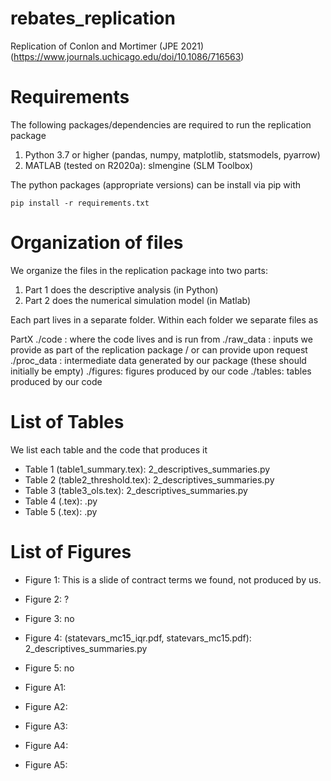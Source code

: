 # rebates_replication
Replication of Conlon and Mortimer (JPE 2021)
(https://www.journals.uchicago.edu/doi/10.1086/716563)


# Requirements

The following packages/dependencies are required to run the replication package
1. Python 3.7 or higher (pandas, numpy, matplotlib, statsmodels, pyarrow)
2. MATLAB (tested on R2020a): slmengine (SLM Toolbox)

The python packages (appropriate versions) can be install via pip with 

```pip install -r requirements.txt ```

# Organization of files

We organize the files in the replication package into two parts:
1. Part 1 does the descriptive analysis (in Python)
2. Part 2 does the numerical simulation model (in Matlab)

Each part lives in a separate folder. Within each folder we separate files as

PartX
./code : where the code lives and is run from
./raw_data : inputs we provide as part of the replication package / or can provide upon request
./proc_data : intermediate data generated by our package (these should initially be empty)
./figures: figures produced by our code
./tables: tables produced by our code


# List of Tables
We list each table and the code that produces it

- Table 1 (table1_summary.tex): 2_descriptives_summaries.py
- Table 2 (table2_threshold.tex): 2_descriptives_summaries.py
- Table 3 (table3_ols.tex): 2_descriptives_summaries.py
- Table 4 (.tex):  .py
- Table 5 (.tex): .py


# List of Figures
- Figure 1: This is a slide of contract terms we found, not produced by us.
- Figure 2: ?
- Figure 3: no
- Figure 4: (statevars_mc15_iqr.pdf, statevars_mc15.pdf): 2_descriptives_summaries.py
- Figure 5: no

- Figure A1: 
- Figure A2:
- Figure A3:
- Figure A4:
- Figure A5:



